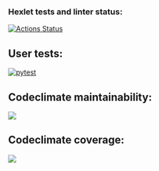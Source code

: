 ### Hexlet tests and linter status:
[![Actions Status](https://github.com/aromadoma/python-project-lvl3/workflows/hexlet-check/badge.svg)](https://github.com/aromadoma/python-project-lvl3/actions)

## User tests:
[![pytest](https://github.com/aromadoma/python-project-lvl2/actions/workflows/tests.yml/badge.svg)](https://github.com/aromadoma/python-project-lvl3/actions/workflows/user-tests.yml)

## Codeclimate maintainability:
<a href="https://codeclimate.com/github/aromadoma/python-project-lvl3/maintainability"><img src="https://api.codeclimate.com/v1/badges/5f3c186d5a3c9ad5060e/maintainability" /></a>

## Codeclimate coverage:
<a href="https://codeclimate.com/github/aromadoma/python-project-lvl3/test_coverage"><img src="https://api.codeclimate.com/v1/badges/5f3c186d5a3c9ad5060e/test_coverage" /></a>
